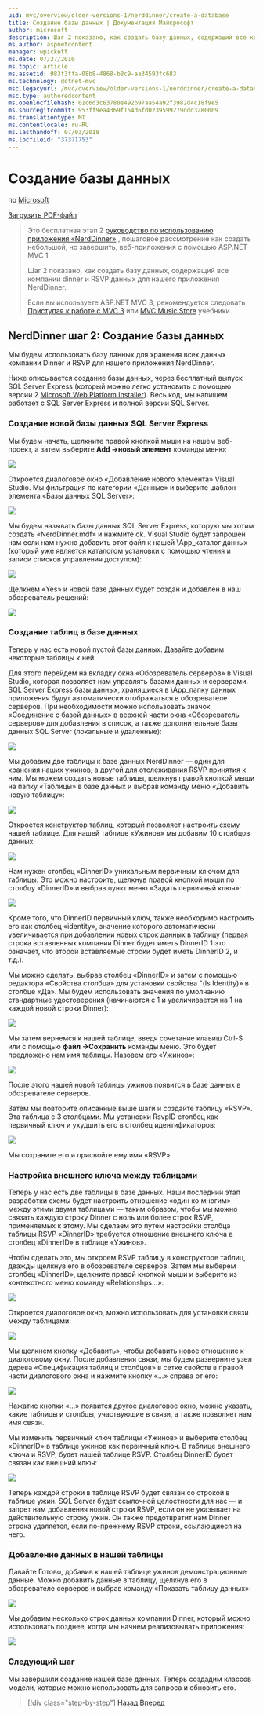 ```yaml
---
uid: mvc/overview/older-versions-1/nerddinner/create-a-database
title: Создание базы данных | Документация Майкрософт
author: microsoft
description: Шаг 2 показано, как создать базу данных, содержащий все компании dinner и RSVP данных для нашего приложения NerdDinner.
ms.author: aspnetcontent
manager: wpickett
ms.date: 07/27/2010
ms.topic: article
ms.assetid: 983f3ffa-08b8-4868-b8c9-aa34593fc683
ms.technology: dotnet-mvc
msc.legacyurl: /mvc/overview/older-versions-1/nerddinner/create-a-database
msc.type: authoredcontent
ms.openlocfilehash: 01c6d3c63780e492b97aa54a92f3982d4c18f9e5
ms.sourcegitcommit: 953ff9ea4369f154d6fd0239599279ddd3280009
ms.translationtype: MT
ms.contentlocale: ru-RU
ms.lasthandoff: 07/03/2018
ms.locfileid: "37371753"
---
```

<a name="create-a-database"></a>Создание базы данных
====================
по [Microsoft](https://github.com/microsoft)

[Загрузить PDF-файл](http://aspnetmvcbook.s3.amazonaws.com/aspnetmvc-nerdinner_v1.pdf)

> Это бесплатная этап 2 [руководство по использованию приложения «NerdDinner»](introducing-the-nerddinner-tutorial.md) , пошаговое рассмотрение как создать небольшой, но завершить, веб-приложения с помощью ASP.NET MVC 1.
> 
> Шаг 2 показано, как создать базу данных, содержащий все компании dinner и RSVP данных для нашего приложения NerdDinner.
> 
> Если вы используете ASP.NET MVC 3, рекомендуется следовать [Приступая к работе с MVC 3](../../older-versions/getting-started-with-aspnet-mvc3/cs/intro-to-aspnet-mvc-3.md) или [MVC Music Store](../../older-versions/mvc-music-store/mvc-music-store-part-1.md) учебники.


## <a name="nerddinner-step-2-creating-the-database"></a>NerdDinner шаг 2: Создание базы данных

Мы будем использовать базу данных для хранения всех данных компании Dinner и RSVP для нашего приложения NerdDinner.

Ниже описывается создание базы данных, через бесплатный выпуск SQL Server Express (который можно легко установить с помощью версии 2 [Microsoft Web Platform Installer](https://www.microsoft.com/web/downloads/platform.aspx)). Весь код, мы напишем работает с SQL Server Express и полной версии SQL Server.

### <a name="creating-a-new-sql-server-express-database"></a>Создание новой базы данных SQL Server Express

Мы будем начать, щелкните правой кнопкой мыши на нашем веб-проект, а затем выберите **Add -&gt;новый элемент** команды меню:

![](create-a-database/_static/image1.png)

Откроется диалоговое окно «Добавление нового элемента» Visual Studio. Мы фильтрация по категории «Данные» и выберите шаблон элемента «Базы данных SQL Server»:

![](create-a-database/_static/image2.png)

Мы будем называть базы данных SQL Server Express, которую мы хотим создать «NerdDinner.mdf» и нажмите ok. Visual Studio будет запрошен нам если нам нужно добавить этот файл к нашей \App\_каталог данных (который уже является каталогом установки с помощью чтения и записи списков управления доступом):

![](create-a-database/_static/image3.png)

Щелкнем «Yes» и новой базе данных будет создан и добавлен в наш обозреватель решений:

![](create-a-database/_static/image4.png)

### <a name="creating-tables-within-our-database"></a>Создание таблиц в базе данных

Теперь у нас есть новой пустой базы данных. Давайте добавим некоторые таблицы к ней.

Для этого перейдем на вкладку окна «Обозреватель серверов» в Visual Studio, которая позволяет нам управлять базами данных и серверами. SQL Server Express базы данных, хранящиеся в \App\_папку данных приложения будут автоматически отображаться в обозревателе серверов. При необходимости можно использовать значок «Соединение с базой данных» в верхней части окна «Обозреватель серверов» для добавления в список, а также дополнительные базы данных SQL Server (локальные и удаленные):

![](create-a-database/_static/image5.png)

Мы добавим две таблицы к базе данных NerdDinner — один для хранения наших ужинов, а другой для отслеживания RSVP принятия к ним. Мы можем создать новые таблицы, щелкнув правой кнопкой мыши на папку «Таблицы» в базе данных и выбрав команду меню «Добавить новую таблицу»:

![](create-a-database/_static/image6.png)

Откроется конструктор таблиц, который позволяет настроить схему нашей таблице. Для нашей таблице «Ужинов» мы добавим 10 столбцов данных:

![](create-a-database/_static/image7.png)

Нам нужен столбец «DinnerID» уникальным первичным ключом для таблицы. Это можно настроить, щелкнув правой кнопкой мыши по столбцу «DinnerID» и выбрав пункт меню «Задать первичный ключ»:

![](create-a-database/_static/image8.png)

Кроме того, что DinnerID первичный ключ, также необходимо настроить его как столбец «identity», значение которого автоматически увеличивается при добавлении новых строк данных в таблицу (первая строка вставленных компании Dinner будет иметь DinnerID 1 это означает, что второй вставляемые строки будет иметь DinnerID 2, и т.д.).

Мы можно сделать, выбрав столбец «DinnerID» и затем с помощью редактора «Свойства столбца» для установки свойства "(Is Identity)» в столбце «Да». Мы будем использовать значения по умолчанию стандартные удостоверения (начинаются с 1 и увеличивается на 1 на каждой новой строки Dinner):

![](create-a-database/_static/image9.png)

Мы затем вернемся к нашей таблице, введя сочетание клавиш Ctrl-S или с помощью **файл -&gt;Сохранить** команды меню. Это будет предложено нам имя таблицы. Назовем его «Ужинов»:

![](create-a-database/_static/image10.png)

После этого нашей новой таблицы ужинов появится в базе данных в обозревателе серверов.

Затем мы повторите описанные выше шаги и создайте таблицу «RSVP». Эта таблица с 3 столбцами. Мы установки RsvpID столбец как первичный ключ и ухудшить его в столбец идентификаторов:

![](create-a-database/_static/image11.png)

Мы сохраните его и присвойте ему имя «RSVP».

### <a name="setting-up-a-foreign-key-relationship-between-tables"></a>Настройка внешнего ключа между таблицами

Теперь у нас есть две таблицы в базе данных. Наши последний этап разработки схемы будет настроить отношение «один ко многим» между этими двумя таблицами — таким образом, чтобы мы можно связать каждую строку Dinner с ноль или более строк RSVP, применяемых к этому. Мы сделаем это путем настройки столбца таблицы RSVP «DinnerID» требуется отношение внешнего ключа в столбец «DinnerID» в таблице «Ужинов».

Чтобы сделать это, мы откроем RSVP таблицу в конструкторе таблиц, дважды щелкнув его в обозревателе серверов. Затем мы выберем столбец «DinnerID», щелкните правой кнопкой мыши и выберите из контекстного меню команду «Relationshps...»:

![](create-a-database/_static/image12.png)

Откроется диалоговое окно, можно использовать для установки связи между таблицами:

![](create-a-database/_static/image13.png)

Мы щелкнем кнопку «Добавить», чтобы добавить новое отношение к диалоговому окну. После добавления связи, мы будем разверните узел дерева «Спецификация таблиц и столбцов» в сетке свойств в правой части диалогового окна и нажмите кнопку «...» справа от его:

![](create-a-database/_static/image14.png)

Нажатие кнопки «...» появится другое диалоговое окно, можно указать, какие таблицы и столбцы, участвующие в связи, а также позволяет нам имя связи.

Мы изменить первичный ключ таблицы «Ужинов» и выберите столбец «DinnerID» в таблице ужинов как первичный ключ. В таблице внешнего ключа и RSVP, будет нашей таблице RSVP. Столбец DinnerID будет связан как внешний ключ:

![](create-a-database/_static/image15.png)

Теперь каждой строки в таблице RSVP будет связан со строкой в таблице ужин. SQL Server будет ссылочной целостности для нас — и запрет нам добавления новой строки RSVP, если он не указывает на действительную строку ужин. Он также предотвратит нам Dinner строка удаляется, если по-прежнему RSVP строки, ссылающиеся на него.

### <a name="adding-data-to-our-tables"></a>Добавление данных в нашей таблицы

Давайте Готово, добавив к нашей таблице ужинов демонстрационные данные. Можно добавить данные в таблицу, щелкнув его в обозревателе серверов и выбрав команду «Показать таблицу данных»:

![](create-a-database/_static/image16.png)

Мы добавим несколько строк данных компании Dinner, который можно использовать позднее, когда мы начнем реализовывать приложения:

![](create-a-database/_static/image17.png)

### <a name="next-step"></a>Следующий шаг

Мы завершили создание нашей базе данных. Теперь создадим классов модели, которые можно использовать для запроса и обновить его.

> [!div class="step-by-step"]
> [Назад](create-a-new-aspnet-mvc-project.md)
> [Вперед](build-a-model-with-business-rule-validations.md)
